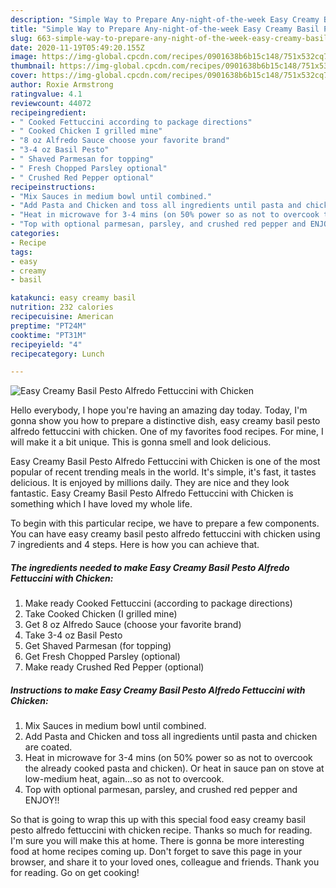 ```yaml
---
description: "Simple Way to Prepare Any-night-of-the-week Easy Creamy Basil Pesto Alfredo Fettuccini with Chicken"
title: "Simple Way to Prepare Any-night-of-the-week Easy Creamy Basil Pesto Alfredo Fettuccini with Chicken"
slug: 663-simple-way-to-prepare-any-night-of-the-week-easy-creamy-basil-pesto-alfredo-fettuccini-with-chicken
date: 2020-11-19T05:49:20.155Z
image: https://img-global.cpcdn.com/recipes/0901638b6b15c148/751x532cq70/easy-creamy-basil-pesto-alfredo-fettuccini-with-chicken-recipe-main-photo.jpg
thumbnail: https://img-global.cpcdn.com/recipes/0901638b6b15c148/751x532cq70/easy-creamy-basil-pesto-alfredo-fettuccini-with-chicken-recipe-main-photo.jpg
cover: https://img-global.cpcdn.com/recipes/0901638b6b15c148/751x532cq70/easy-creamy-basil-pesto-alfredo-fettuccini-with-chicken-recipe-main-photo.jpg
author: Roxie Armstrong
ratingvalue: 4.1
reviewcount: 44072
recipeingredient:
- " Cooked Fettuccini according to package directions"
- " Cooked Chicken I grilled mine"
- "8 oz Alfredo Sauce choose your favorite brand"
- "3-4 oz Basil Pesto"
- " Shaved Parmesan for topping"
- " Fresh Chopped Parsley optional"
- " Crushed Red Pepper optional"
recipeinstructions:
- "Mix Sauces in medium bowl until combined."
- "Add Pasta and Chicken and toss all ingredients until pasta and chicken are coated."
- "Heat in microwave for 3-4 mins (on 50% power so as not to overcook the already cooked pasta and chicken). Or heat in sauce pan on stove at low-medium heat, again...so as not to overcook."
- "Top with optional parmesan, parsley, and crushed red pepper and ENJOY!!"
categories:
- Recipe
tags:
- easy
- creamy
- basil

katakunci: easy creamy basil 
nutrition: 232 calories
recipecuisine: American
preptime: "PT24M"
cooktime: "PT31M"
recipeyield: "4"
recipecategory: Lunch

---
```



![Easy Creamy Basil Pesto Alfredo Fettuccini with Chicken](https://img-global.cpcdn.com/recipes/0901638b6b15c148/751x532cq70/easy-creamy-basil-pesto-alfredo-fettuccini-with-chicken-recipe-main-photo.jpg)

Hello everybody, I hope you're having an amazing day today. Today, I'm gonna show you how to prepare a distinctive dish, easy creamy basil pesto alfredo fettuccini with chicken. One of my favorites food recipes. For mine, I will make it a bit unique. This is gonna smell and look delicious.



Easy Creamy Basil Pesto Alfredo Fettuccini with Chicken is one of the most popular of recent trending meals in the world. It's simple, it's fast, it tastes delicious. It is enjoyed by millions daily. They are nice and they look fantastic. Easy Creamy Basil Pesto Alfredo Fettuccini with Chicken is something which I have loved my whole life.


To begin with this particular recipe, we have to prepare a few components. You can have easy creamy basil pesto alfredo fettuccini with chicken using 7 ingredients and 4 steps. Here is how you can achieve that.

<!--inarticleads1-->

##### The ingredients needed to make Easy Creamy Basil Pesto Alfredo Fettuccini with Chicken:

1. Make ready  Cooked Fettuccini (according to package directions)
1. Take  Cooked Chicken (I grilled mine)
1. Get 8 oz Alfredo Sauce (choose your favorite brand)
1. Take 3-4 oz Basil Pesto
1. Get  Shaved Parmesan (for topping)
1. Get  Fresh Chopped Parsley (optional)
1. Make ready  Crushed Red Pepper (optional)




<!--inarticleads2-->

##### Instructions to make Easy Creamy Basil Pesto Alfredo Fettuccini with Chicken:

1. Mix Sauces in medium bowl until combined.
1. Add Pasta and Chicken and toss all ingredients until pasta and chicken are coated.
1. Heat in microwave for 3-4 mins (on 50% power so as not to overcook the already cooked pasta and chicken). Or heat in sauce pan on stove at low-medium heat, again...so as not to overcook.
1. Top with optional parmesan, parsley, and crushed red pepper and ENJOY!!




So that is going to wrap this up with this special food easy creamy basil pesto alfredo fettuccini with chicken recipe. Thanks so much for reading. I'm sure you will make this at home. There is gonna be more interesting food at home recipes coming up. Don't forget to save this page in your browser, and share it to your loved ones, colleague and friends. Thank you for reading. Go on get cooking!
